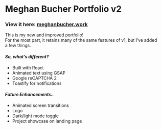 # Meghan Bucher Portfolio v2

### View it here: <a href="https://meghanbucher.work">meghanbucher.work</a><br>

<p>This is my new and improved portfolio!<br>
For the most part, it retains many of the same features of v1, but I've added a few things.</p>

#### <i>So, what's different?</i>

<ul>
  <li>Built with React</li>
  <li>Animated text using GSAP</li>
  <li>Google reCAPTCHA 2</li>
  <li>Toastify for notifications</li>
</ul>

#### <i>Future Enhancements..</i>
<ul>
  <li>Animated screen transitions</li>
  <li>Logo</li>
  <li>Dark/light mode toggle</li>
  <li>Project showcase on landing page</li>
</ul>
